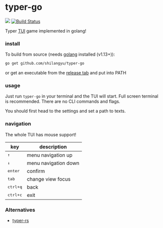 # typer-go

[![](https://goreportcard.com/badge/github.com/shilangyu/typer-go)](https://goreportcard.com/report/github.com/shilangyu/typer-go)
[![Build Status](https://travis-ci.com/shilangyu/typer-go.svg?branch=master)](https://travis-ci.com/shilangyu/typer-go)

Typer [TUI](https://en.wikipedia.org/wiki/Text-based_user_interface) game implemented in golang!

### install

To build from source (needs [golang](https://golang.org/dl/) installed (v1.13+)):

```sh
go get github.com/shilangyu/typer-go
```

or get an executable from the [release tab](https://github.com/shilangyu/typer-go/releases) and put into PATH

### usage

Just run `typer-go` in your terminal and the TUI will start. Full screen terminal is recommended. There are no CLI commands and flags.

You should first head to the settings and set a path to texts.

### navigation

The whole TUI has mouse support!

| key               | description          |
| ----------------- | -------------------- |
| <kbd>↑</kbd>      | menu navigation up   |
| <kbd>↓</kbd>      | menu navigation down |
| <kbd>enter</kbd>  | confirm              |
| <kbd>tab</kbd>    | change view focus    |
| <kbd>ctrl+q</kbd> | back                 |
| <kbd>ctrl+c</kbd> | exit                 |

### Alternatives

- [typer-rs](https://github.com/krawieck/typer-rs)
